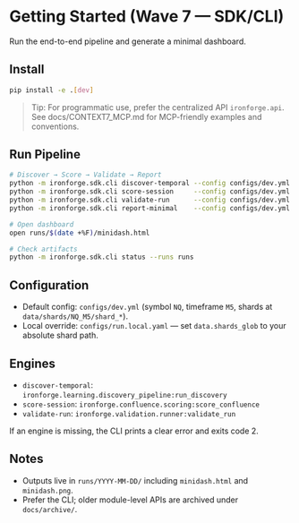 # Getting Started (Wave 7 — SDK/CLI)
Run the end-to-end pipeline and generate a minimal dashboard.

## Install
```bash
pip install -e .[dev]
```

> Tip: For programmatic use, prefer the centralized API `ironforge.api`.
> See docs/CONTEXT7_MCP.md for MCP-friendly examples and conventions.


## Run Pipeline
```bash
# Discover → Score → Validate → Report
python -m ironforge.sdk.cli discover-temporal --config configs/dev.yml
python -m ironforge.sdk.cli score-session     --config configs/dev.yml
python -m ironforge.sdk.cli validate-run      --config configs/dev.yml
python -m ironforge.sdk.cli report-minimal    --config configs/dev.yml

# Open dashboard
open runs/$(date +%F)/minidash.html

# Check artifacts
python -m ironforge.sdk.cli status --runs runs
```

## Configuration
- Default config: `configs/dev.yml` (symbol `NQ`, timeframe `M5`, shards at `data/shards/NQ_M5/shard_*`).
- Local override: `configs/run.local.yaml` — set `data.shards_glob` to your absolute shard path.

## Engines
- `discover-temporal`: `ironforge.learning.discovery_pipeline:run_discovery`
- `score-session`: `ironforge.confluence.scoring:score_confluence`
- `validate-run`: `ironforge.validation.runner:validate_run`

If an engine is missing, the CLI prints a clear error and exits code 2.

## Notes
- Outputs live in `runs/YYYY-MM-DD/` including `minidash.html` and `minidash.png`.
- Prefer the CLI; older module-level APIs are archived under `docs/archive/`.

